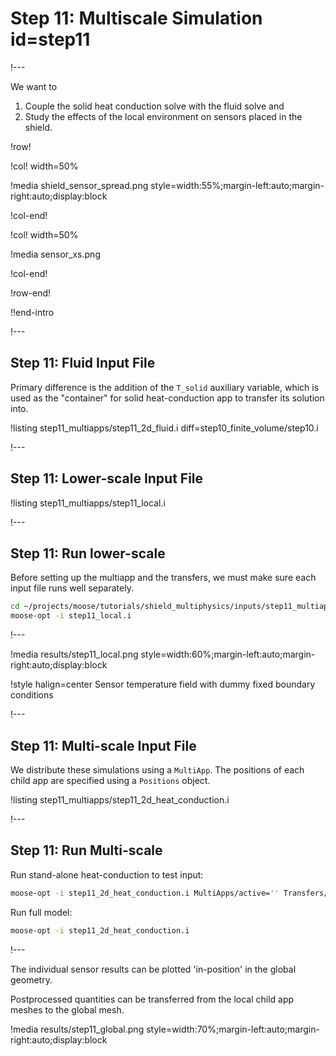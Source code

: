# Step 11: Multiscale Simulation id=step11

!---

We want to

1. Couple the solid heat conduction solve with the fluid solve and
2. Study the effects of the local environment on sensors placed in the shield.

!row!

!col! width=50%

!media shield_sensor_spread.png style=width:55%;margin-left:auto;margin-right:auto;display:block

!col-end!

!col! width=50%

!media sensor_xs.png

!col-end!

!row-end!

!!end-intro

!---

## Step 11: Fluid Input File

Primary difference is the addition of the `T_solid` auxiliary variable, which is
used as the "container" for solid heat-conduction app to transfer its solution
into.

!listing step11_multiapps/step11_2d_fluid.i
         diff=step10_finite_volume/step10.i

!---

## Step 11: Lower-scale Input File

!listing step11_multiapps/step11_local.i

!---

## Step 11: Run lower-scale

Before setting up the multiapp and the transfers, we must make sure
each input file runs well separately.

```bash
cd ~/projects/moose/tutorials/shield_multiphysics/inputs/step11_multiapps
moose-opt -i step11_local.i
```

!---

!media results/step11_local.png
       style=width:60%;margin-left:auto;margin-right:auto;display:block

!style halign=center
Sensor temperature field with dummy fixed boundary conditions

!---

## Step 11: Multi-scale Input File

We distribute these simulations using a `MultiApp`.
The positions of each child app are specified using a `Positions` object.

!listing step11_multiapps/step11_2d_heat_conduction.i

!---

## Step 11: Run Multi-scale

Run stand-alone heat-conduction to test input:

```bash
moose-opt -i step11_2d_heat_conduction.i MultiApps/active='' Transfers/active=''
```

Run full model:

```bash
moose-opt -i step11_2d_heat_conduction.i
```


!---

The individual sensor results can be plotted 'in-position' in the global geometry.

Postprocessed quantities can be transferred from the local child app meshes to the global mesh.

!media results/step11_global.png style=width:70%;margin-left:auto;margin-right:auto;display:block

